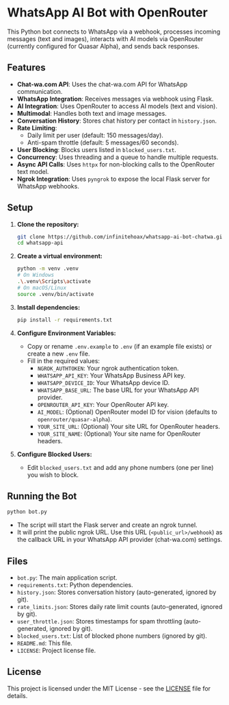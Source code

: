 # WhatsApp AI Bot with OpenRouter

This Python bot connects to WhatsApp via a webhook, processes incoming messages (text and images), interacts with AI models via OpenRouter (currently configured for Quasar Alpha), and sends back responses.

## Features

-   **Chat-wa.com API**: Uses the chat-wa.com API for WhatsApp communication.
-   **WhatsApp Integration**: Receives messages via webhook using Flask.
-   **AI Integration**: Uses OpenRouter to access AI models (text and vision).
-   **Multimodal**: Handles both text and image messages.
-   **Conversation History**: Stores chat history per contact in `history.json`.
-   **Rate Limiting**:
    -   Daily limit per user (default: 150 messages/day).
    -   Anti-spam throttle (default: 5 messages/60 seconds).
-   **User Blocking**: Blocks users listed in `blocked_users.txt`.
-   **Concurrency**: Uses threading and a queue to handle multiple requests.
-   **Async API Calls**: Uses `httpx` for non-blocking calls to the OpenRouter text model.
-   **Ngrok Integration**: Uses `pyngrok` to expose the local Flask server for WhatsApp webhooks.

## Setup

1.  **Clone the repository:**
    ```bash
    git clone https://github.com/infinitehoax/whatsapp-ai-bot-chatwa.git
    cd whatsapp-api
    ```

2.  **Create a virtual environment:**
    ```bash
    python -m venv .venv
    # On Windows
    .\.venv\Scripts\activate
    # On macOS/Linux
    source .venv/bin/activate
    ```

3.  **Install dependencies:**
    ```bash
    pip install -r requirements.txt
    ```

4.  **Configure Environment Variables:**
    -   Copy or rename `.env.example` to `.env` (if an example file exists) or create a new `.env` file.
    -   Fill in the required values:
        -   `NGROK_AUTHTOKEN`: Your ngrok authentication token.
        -   `WHATSAPP_API_KEY`: Your WhatsApp Business API key.
        -   `WHATSAPP_DEVICE_ID`: Your WhatsApp device ID.
        -   `WHATSAPP_BASE_URL`: The base URL for your WhatsApp API provider.
        -   `OPENROUTER_API_KEY`: Your OpenRouter API key.
        -   `AI_MODEL`: (Optional) OpenRouter model ID for vision (defaults to `openrouter/quasar-alpha`).
        -   `YOUR_SITE_URL`: (Optional) Your site URL for OpenRouter headers.
        -   `YOUR_SITE_NAME`: (Optional) Your site name for OpenRouter headers.

5.  **Configure Blocked Users:**
    -   Edit `blocked_users.txt` and add any phone numbers (one per line) you wish to block.

## Running the Bot

```bash
python bot.py
```

-   The script will start the Flask server and create an ngrok tunnel.
-   It will print the public ngrok URL. Use this URL (`<public_url>/webhook`) as the callback URL in your WhatsApp API provider (chat-wa.com) settings.

## Files

-   `bot.py`: The main application script.
-   `requirements.txt`: Python dependencies.
-   `history.json`: Stores conversation history (auto-generated, ignored by git).
-   `rate_limits.json`: Stores daily rate limit counts (auto-generated, ignored by git).
-   `user_throttle.json`: Stores timestamps for spam throttling (auto-generated, ignored by git).
-   `blocked_users.txt`: List of blocked phone numbers (ignored by git).
-   `README.md`: This file.
-   `LICENSE`: Project license file.

## License

This project is licensed under the MIT License - see the [LICENSE](LICENSE) file for details.